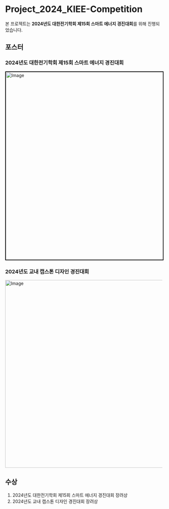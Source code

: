# Project_2024_KIEE-Competition

  본 프로젝트는 **2024년도 대한전기학회 제15회 스마트 에너지 경진대회**를 위해 진행되었습니다.



  
## 포스터



  

### 2024년도 대한전기학회 제15회 스마트 에너지 경진대회
<img width="600" alt="Image" style="border: 2px solid black;" src="https://github.com/user-attachments/assets/0c3f2af6-a838-4462-9ae5-0cac8bc68749">

### 2024년도 교내 캡스톤 디자인 경진대회
<img width="600" alt="Image" src="https://github.com/user-attachments/assets/e7a0385b-4b73-436a-8fbc-01c561ebb637">

## 수상
1. 2024년도 대한전기학회 제15회 스마트 에너지 경진대회 장려상
2. 2024년도 교내 캡스톤 디자인 경진대회 장려상
